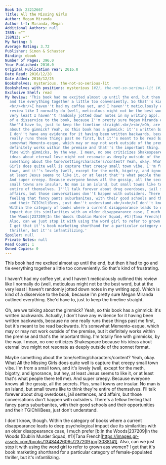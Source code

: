 ```yaml
---
Book Id: 23212667
Title: All the Missing Girls
Author: Megan Miranda
Author l-f: Miranda, Megan
Additional Authors: null
ISBN: =""
ISBN13: =""
My Rating: 3
Average Rating: 3.72
Publisher: Simon & Schuster
Binding: ebook
Number of Pages: 396.0
Year Published: 2016.0
Original Publication Year: 2016.0
Date Read: 2016/12/28
Date Added: 2016/12/25
Bookshelves: mysterious, the-not-so-serious-lit
Bookshelves with positions: mysterious (#2), the-not-so-serious-lit (#143)
Exclusive Shelf: read
My Review: 'This book had me excited almost up until the end, but then it had to go
  and tie everything together a little too conveniently. So that''s kind of frustrating.
  <br/><br/>I haven''t had my coffee yet, and I haven''t meticulously outlined this
  review like I normally do (well, meticulous might not be the best word, but at the
  very least I haven''t randomly jotted down notes in my writing app). Which is kind
  of a disservice to the book, because I''m pretty sure Megan Miranda outlined everything.
  She''d have to, just to keep the timeline straight.<br/><br/>Oh, are we talking
  about the gimmick? Yeah, so this book has a gimmick: it''s written backwards. Actually,
  I don''t have any evidence for it having been written backwards, because no one
  really runs these things past me first, but it''s meant to be read backwards. It''s
  somewhat Memento-esque, which may or may not work outside of the premise, but it
  definitely works within the premise and that''s the important thing. I''m totally
  fine with gimmicks, by the way. I mean, no one criticizes Shakespeare because his
  ideas about eternal love might not resonate as deeply outside of the sonnet format.<br/><br/>Maybe
  something about the tone/setting/characters/content? Yeah, okay. What All the Missing
  Girls does quite well is capture that creepy small town vibe. I''m from a small
  town, and it''s lovely (well, except for the meth, bigotry, and ignorance, but hey,
  at least Jesus seems to like it, or at least that''s what people there tell me).
  And super creepy. Because everyone knows all the gossip, all the secrets. Plus,
  small towns are insular. No man is an island, but small towns like to think they''re
  entire of themselves. I''ll talk forever about drug overdoses, jail sentences, and
  affairs, but those conversations don''t happen with outsiders. There''s a fellow
  feeling that fancy pants suburbanites, with their good schools and their opportunities
  and their TGIChiliBees, just don''t understand.<br/><br/>I don''t know, though.
  Within the category of books where a current disappearance leads to deep psychological
  impact due its similarities with an older disappearance case, I much prefer [b:In
  the Woods|237209|In the Woods (Dublin Murder Squad, #1)|Tana French|https://images.gr-assets.com/books/1348442606s/237209.jpg|3088141].
  Also, can we just stop it with using the word girl to refer to grown ass women?
  I get that it''s book marketing shorthand for a particular category of female-populated
  thriller, but it''s infantilizing.'
Spoiler: null
Private Notes: null
Read Count: 1
Owned Copies: 0
---
```


This book had me excited almost up until the end, but then it had to go and tie everything together a little too conveniently. So that's kind of frustrating. <br/><br/>I haven't had my coffee yet, and I haven't meticulously outlined this review like I normally do (well, meticulous might not be the best word, but at the very least I haven't randomly jotted down notes in my writing app). Which is kind of a disservice to the book, because I'm pretty sure Megan Miranda outlined everything. She'd have to, just to keep the timeline straight.<br/><br/>Oh, are we talking about the gimmick? Yeah, so this book has a gimmick: it's written backwards. Actually, I don't have any evidence for it having been written backwards, because no one really runs these things past me first, but it's meant to be read backwards. It's somewhat Memento-esque, which may or may not work outside of the premise, but it definitely works within the premise and that's the important thing. I'm totally fine with gimmicks, by the way. I mean, no one criticizes Shakespeare because his ideas about eternal love might not resonate as deeply outside of the sonnet format.<br/><br/>Maybe something about the tone/setting/characters/content? Yeah, okay. What All the Missing Girls does quite well is capture that creepy small town vibe. I'm from a small town, and it's lovely (well, except for the meth, bigotry, and ignorance, but hey, at least Jesus seems to like it, or at least that's what people there tell me). And super creepy. Because everyone knows all the gossip, all the secrets. Plus, small towns are insular. No man is an island, but small towns like to think they're entire of themselves. I'll talk forever about drug overdoses, jail sentences, and affairs, but those conversations don't happen with outsiders. There's a fellow feeling that fancy pants suburbanites, with their good schools and their opportunities and their TGIChiliBees, just don't understand.<br/><br/>I don't know, though. Within the category of books where a current disappearance leads to deep psychological impact due its similarities with an older disappearance case, I much prefer [b:In the Woods|237209|In the Woods (Dublin Murder Squad, #1)|Tana French|https://images.gr-assets.com/books/1348442606s/237209.jpg|3088141]. Also, can we just stop it with using the word girl to refer to grown ass women? I get that it's book marketing shorthand for a particular category of female-populated thriller, but it's infantilizing.